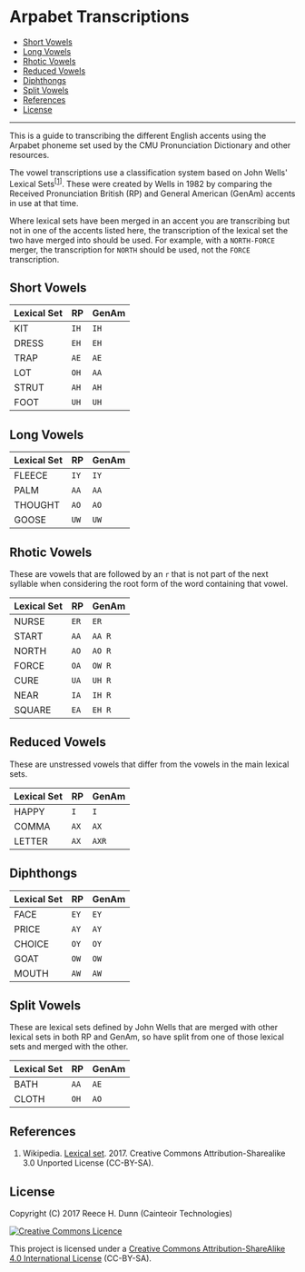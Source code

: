 # Arpabet Transcriptions

- [Short Vowels](#short-vowels)
- [Long Vowels](#long-vowels)
- [Rhotic Vowels](#rhotic-vowels)
- [Reduced Vowels](#reduced-vowels)
- [Diphthongs](#diphthongs)
- [Split Vowels](#split-vowels)
- [References](#references)
- [License](#license)

----------

This is a guide to transcribing the different English accents using the Arpabet
phoneme set used by the CMU Pronunciation Dictionary and other resources.

The vowel transcriptions use a classification system based on John Wells' Lexical
Sets<sup>\[<a href="#ref1">1</a>\]</sup>. These were created by Wells in 1982
by comparing the Received Pronunciation British (RP) and General American
(GenAm) accents in use at that time.

Where lexical sets have been merged in an accent you are transcribing but not
in one of the accents listed here, the transcription of the lexical set the two
have merged into should be used. For example, with a `NORTH-FORCE` merger, the
transcription for `NORTH` should be used, not the `FORCE` transcription.

## Short Vowels

| Lexical Set | RP     | GenAm  |
|-------------|--------|--------|
| KIT         | `IH`   | `IH`   |
| DRESS       | `EH`   | `EH`   |
| TRAP        | `AE`   | `AE`   |
| LOT         | `OH`   | `AA`   |
| STRUT       | `AH`   | `AH`   |
| FOOT        | `UH`   | `UH`   |

## Long Vowels

| Lexical Set | RP     | GenAm  |
|-------------|--------|--------|
| FLEECE      | `IY`   | `IY`   |
| PALM        | `AA`   | `AA`   |
| THOUGHT     | `AO`   | `AO`   |
| GOOSE       | `UW`   | `UW`   |

## Rhotic Vowels

These are vowels that are followed by an `r` that is not part of the next syllable
when considering the root form of the word containing that vowel.

| Lexical Set | RP     | GenAm  |
|-------------|--------|--------|
| NURSE       | `ER`   | `ER`   |
| START       | `AA`   | `AA R` |
| NORTH       | `AO`   | `AO R` |
| FORCE       | `OA`   | `OW R` |
| CURE        | `UA`   | `UH R` |
| NEAR        | `IA`   | `IH R` |
| SQUARE      | `EA`   | `EH R` |

## Reduced Vowels

These are unstressed vowels that differ from the vowels in the main lexical sets.

| Lexical Set | RP     | GenAm  |
|-------------|--------|--------|
| HAPPY       | `I`    | `I`    |
| COMMA       | `AX`   | `AX`   |
| LETTER      | `AX`   | `AXR`  |

## Diphthongs

| Lexical Set | RP     | GenAm  |
|-------------|--------|--------|
| FACE        | `EY`   | `EY`   |
| PRICE       | `AY`   | `AY`   |
| CHOICE      | `OY`   | `OY`   |
| GOAT        | `OW`   | `OW`   |
| MOUTH       | `AW`   | `AW`   |

## Split Vowels

These are lexical sets defined by John Wells that are merged with other lexical
sets in both RP and GenAm, so have split from one of those lexical sets and
merged with the other.

| Lexical Set | RP     | GenAm  |
|-------------|--------|--------|
| BATH        | `AA`   | `AE`   |
| CLOTH       | `OH`   | `AO`   |

## References

1. <a name="ref1"></a> Wikipedia.
   [Lexical set](https://en.wikipedia.org/wiki/Lexical_set). 2017.
   Creative Commons Attribution-Sharealike 3.0 Unported License (CC-BY-SA).

## License

Copyright (C) 2017 Reece H. Dunn (Cainteoir Technologies)

<a rel="license" href="http://creativecommons.org/licenses/by-sa/4.0/"><img alt="Creative Commons Licence" style="border-width:0" src="https://i.creativecommons.org/l/by-sa/4.0/88x31.png" /></a>

This project is licensed under a [Creative Commons Attribution-ShareAlike 4.0 International License](../COPYING.md)
(CC-BY-SA).